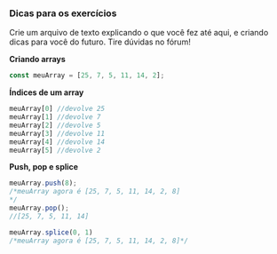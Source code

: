 ### Dicas para os exercícios

Crie um arquivo de texto explicando o que você fez até aqui, e criando dicas para você do futuro. Tire dúvidas no fórum!


**Criando arrays**
```jsx
const meuArray = [25, 7, 5, 11, 14, 2];


```

**Índices de um array**
```jsx
meuArray[0] //devolve 25
meuArray[1] //devolve 7
meuArray[2] //devolve 5
meuArray[3] //devolve 11
meuArray[4] //devolve 14
meuArray[5] //devolve 2
```

**Push, pop e splice**

```jsx
meuArray.push(8);
/*meuArray agora é [25, 7, 5, 11, 14, 2, 8]
*/
meuArray.pop();
//[25, 7, 5, 11, 14]

meuArray.splice(0, 1)
/*meuArray agora é [25, 7, 5, 11, 14, 2, 8]*/

```